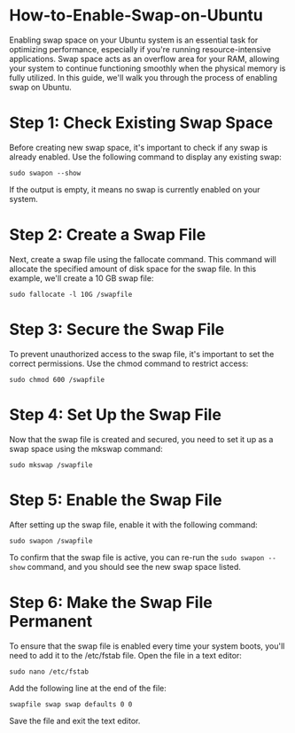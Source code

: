 # How-to-Enable-Swap-on-Ubuntu

Enabling swap space on your Ubuntu system is an essential task for optimizing performance, especially if you're running resource-intensive applications. Swap space acts as an overflow area for your RAM, allowing your system to continue functioning smoothly when the physical memory is fully utilized. In this guide, we'll walk you through the process of enabling swap on Ubuntu.

# Step 1: Check Existing Swap Space
Before creating new swap space, it's important to check if any swap is already enabled. Use the following command to display any existing swap:

```
sudo swapon --show
```

If the output is empty, it means no swap is currently enabled on your system.

# Step 2: Create a Swap File
Next, create a swap file using the fallocate command. This command will allocate the specified amount of disk space for the swap file. In this example, we'll create a 10 GB swap file:

```
sudo fallocate -l 10G /swapfile
```

# Step 3: Secure the Swap File
To prevent unauthorized access to the swap file, it's important to set the correct permissions. Use the chmod command to restrict access:

```
sudo chmod 600 /swapfile
```

# Step 4: Set Up the Swap File
Now that the swap file is created and secured, you need to set it up as a swap space using the mkswap command:

```
sudo mkswap /swapfile
```

# Step 5: Enable the Swap File
After setting up the swap file, enable it with the following command:


```
sudo swapon /swapfile
```

To confirm that the swap file is active, you can re-run the `sudo swapon --show` command, and you should see the new swap space listed.

# Step 6: Make the Swap File Permanent
To ensure that the swap file is enabled every time your system boots, you'll need to add it to the /etc/fstab file. Open the file in a text editor:

```
sudo nano /etc/fstab
```

Add the following line at the end of the file:

```
swapfile swap swap defaults 0 0
```

Save the file and exit the text editor.
